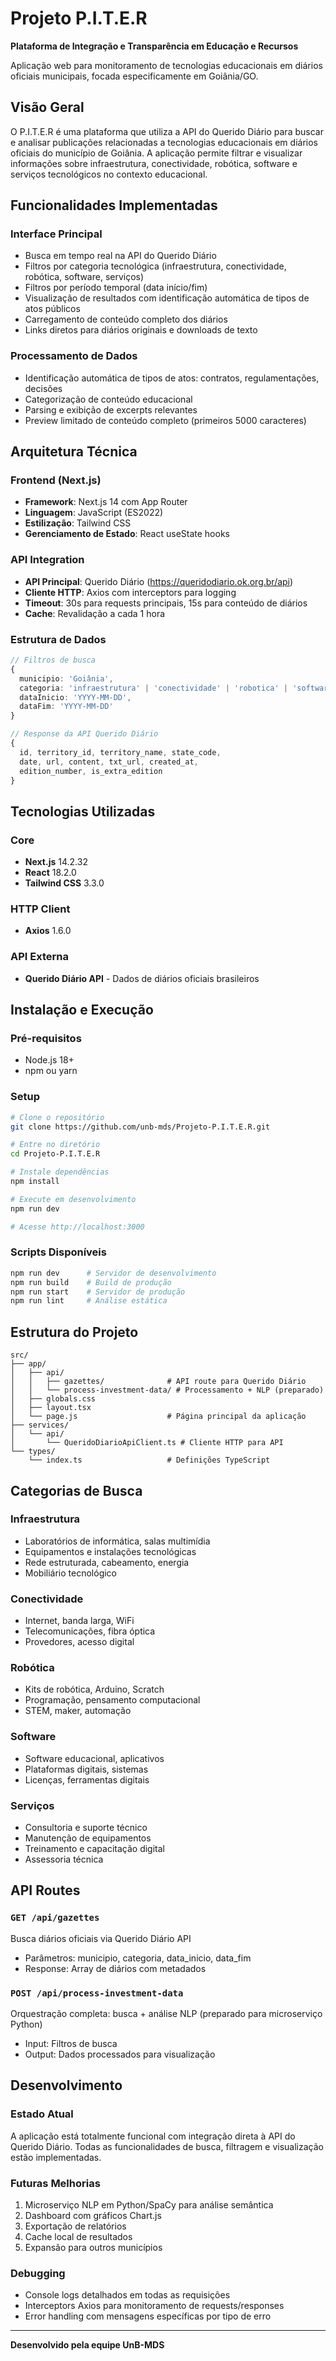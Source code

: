 # Projeto P.I.T.E.R

**Plataforma de Integração e Transparência em Educação e Recursos**

Aplicação web para monitoramento de tecnologias educacionais em diários oficiais municipais, focada especificamente em Goiânia/GO.

## Visão Geral

O P.I.T.E.R é uma plataforma que utiliza a API do Querido Diário para buscar e analisar publicações relacionadas a tecnologias educacionais em diários oficiais do município de Goiânia. A aplicação permite filtrar e visualizar informações sobre infraestrutura, conectividade, robótica, software e serviços tecnológicos no contexto educacional.

## Funcionalidades Implementadas

### Interface Principal
- Busca em tempo real na API do Querido Diário
- Filtros por categoria tecnológica (infraestrutura, conectividade, robótica, software, serviços)
- Filtros por período temporal (data início/fim)
- Visualização de resultados com identificação automática de tipos de atos públicos
- Carregamento de conteúdo completo dos diários
- Links diretos para diários originais e downloads de texto

### Processamento de Dados
- Identificação automática de tipos de atos: contratos, regulamentações, decisões
- Categorização de conteúdo educacional
- Parsing e exibição de excerpts relevantes
- Preview limitado de conteúdo completo (primeiros 5000 caracteres)

## Arquitetura Técnica

### Frontend (Next.js)
- **Framework**: Next.js 14 com App Router
- **Linguagem**: JavaScript (ES2022)
- **Estilização**: Tailwind CSS
- **Gerenciamento de Estado**: React useState hooks

### API Integration
- **API Principal**: Querido Diário (https://queridodiario.ok.org.br/api)
- **Cliente HTTP**: Axios com interceptors para logging
- **Timeout**: 30s para requests principais, 15s para conteúdo de diários
- **Cache**: Revalidação a cada 1 hora

### Estrutura de Dados
```typescript
// Filtros de busca
{
  municipio: 'Goiânia',
  categoria: 'infraestrutura' | 'conectividade' | 'robotica' | 'software' | 'servicos',
  dataInicio: 'YYYY-MM-DD',
  dataFim: 'YYYY-MM-DD'
}

// Response da API Querido Diário
{
  id, territory_id, territory_name, state_code,
  date, url, content, txt_url, created_at,
  edition_number, is_extra_edition
}
```

## Tecnologias Utilizadas

### Core
- **Next.js** 14.2.32
- **React** 18.2.0
- **Tailwind CSS** 3.3.0

### HTTP Client
- **Axios** 1.6.0

### API Externa
- **Querido Diário API** - Dados de diários oficiais brasileiros

## Instalação e Execução

### Pré-requisitos
- Node.js 18+
- npm ou yarn

### Setup
```bash
# Clone o repositório
git clone https://github.com/unb-mds/Projeto-P.I.T.E.R.git

# Entre no diretório
cd Projeto-P.I.T.E.R

# Instale dependências
npm install

# Execute em desenvolvimento
npm run dev

# Acesse http://localhost:3000
```

### Scripts Disponíveis
```bash
npm run dev      # Servidor de desenvolvimento
npm run build    # Build de produção
npm run start    # Servidor de produção
npm run lint     # Análise estática
```

## Estrutura do Projeto

```
src/
├── app/
│   ├── api/
│   │   ├── gazettes/              # API route para Querido Diário
│   │   └── process-investment-data/ # Processamento + NLP (preparado)
│   ├── globals.css
│   ├── layout.tsx
│   └── page.js                    # Página principal da aplicação
├── services/
│   └── api/
│       └── QueridoDiarioApiClient.ts # Cliente HTTP para API
└── types/
    └── index.ts                   # Definições TypeScript
```

## Categorias de Busca

### Infraestrutura
- Laboratórios de informática, salas multimídia
- Equipamentos e instalações tecnológicas
- Rede estruturada, cabeamento, energia
- Mobiliário tecnológico

### Conectividade
- Internet, banda larga, WiFi
- Telecomunicações, fibra óptica
- Provedores, acesso digital

### Robótica
- Kits de robótica, Arduino, Scratch
- Programação, pensamento computacional
- STEM, maker, automação

### Software
- Software educacional, aplicativos
- Plataformas digitais, sistemas
- Licenças, ferramentas digitais

### Serviços
- Consultoria e suporte técnico
- Manutenção de equipamentos
- Treinamento e capacitação digital
- Assessoria técnica

## API Routes

### `GET /api/gazettes`
Busca diários oficiais via Querido Diário API
- Parâmetros: municipio, categoria, data_inicio, data_fim
- Response: Array de diários com metadados

### `POST /api/process-investment-data`
Orquestração completa: busca + análise NLP (preparado para microserviço Python)
- Input: Filtros de busca
- Output: Dados processados para visualização

## Desenvolvimento

### Estado Atual
A aplicação está totalmente funcional com integração direta à API do Querido Diário. Todas as funcionalidades de busca, filtragem e visualização estão implementadas.

### Futuras Melhorias
1. Microserviço NLP em Python/SpaCy para análise semântica
2. Dashboard com gráficos Chart.js
3. Exportação de relatórios
4. Cache local de resultados
5. Expansão para outros municípios

### Debugging
- Console logs detalhados em todas as requisições
- Interceptors Axios para monitoramento de requests/responses
- Error handling com mensagens específicas por tipo de erro

---

**Desenvolvido pela equipe UnB-MDS**
